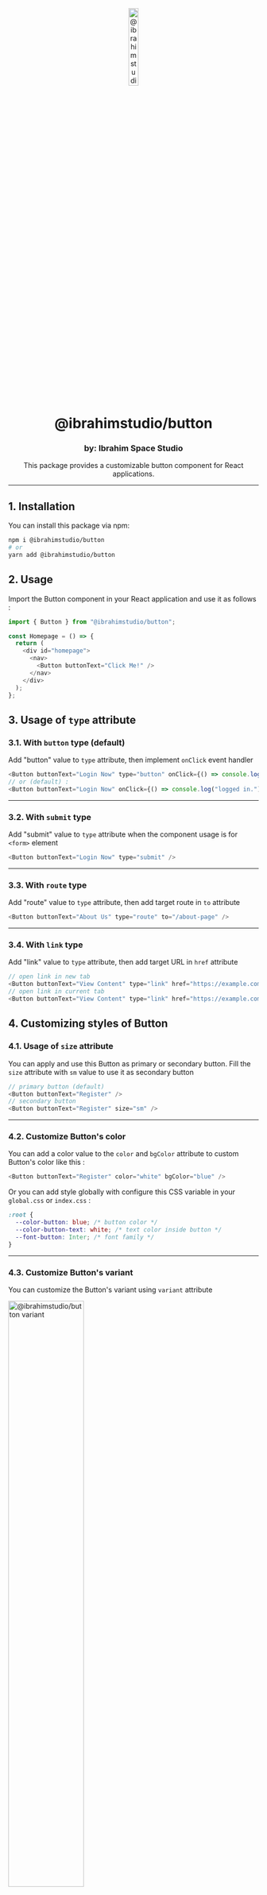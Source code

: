 <div align="center">
    <img width="20%" src="https://raw.githubusercontent.com/space-ibrahimstudio/ibrahimstudio/master/public/image/iss-logo.png" alt="@ibrahimstudio/button" />
    <div align="center">
      <h1>@ibrahimstudio/button</h1>
      <h3>by: Ibrahim Space Studio</h3>
      <p>This package provides a customizable button component for React applications.</p>
    </div>
</div>

---

## 1. Installation

You can install this package via npm:

```sh
npm i @ibrahimstudio/button
# or
yarn add @ibrahimstudio/button
```

## 2. Usage

Import the Button component in your React application and use it as follows :

```javascript
import { Button } from "@ibrahimstudio/button";

const Homepage = () => {
  return (
    <div id="homepage">
      <nav>
        <Button buttonText="Click Me!" />
      </nav>
    </div>
  );
};
```

## 3. Usage of `type` attribute

### 3.1. With `button` type (default)

Add "button" value to `type` attribute, then implement `onClick` event handler

```javascript
<Button buttonText="Login Now" type="button" onClick={() => console.log("logged in.")} />
// or (default) :
<Button buttonText="Login Now" onClick={() => console.log("logged in.")} />
```

---

### 3.2. With `submit` type

Add "submit" value to `type` attribute when the component usage is for `<form>` element

```javascript
<Button buttonText="Login Now" type="submit" />
```

---

### 3.3. With `route` type

Add "route" value to `type` attribute, then add target route in `to` attribute

```javascript
<Button buttonText="About Us" type="route" to="/about-page" />
```

---

### 3.4. With `link` type

Add "link" value to `type` attribute, then add target URL in `href` attribute

```javascript
// open link in new tab
<Button buttonText="View Content" type="link" href="https://example.com" />
// open link in current tab
<Button buttonText="View Content" type="link" href="https://example.com" isNewtab={false} />
```

## 4. Customizing styles of Button

### 4.1. Usage of `size` attribute

You can apply and use this Button as primary or secondary button. Fill the `size` attribute with `sm` value to use it as secondary button

```javascript
// primary button (default)
<Button buttonText="Register" />
// secondary button
<Button buttonText="Register" size="sm" />
```

---

### 4.2. Customize Button's color

You can add a color value to the `color` and `bgColor` attribute to custom Button's color like this :

```javascript
<Button buttonText="Register" color="white" bgColor="blue" />
```

Or you can add style globally with configure this CSS variable in your `global.css` or `index.css` :

```css
:root {
  --color-button: blue; /* button color */
  --color-button-text: white; /* text color inside button */
  --font-button: Inter; /* font family */
}
```

---

### 4.3. Customize Button's variant

You can customize the Button's variant using `variant` attribute

<div align="left">
    <img width="55%" src="https://raw.githubusercontent.com/space-ibrahimstudio/ibrahimstudio/master/public/image/button-variant.png" alt="@ibrahimstudio/button variant" />
</div>

```javascript
// add value to "variant" attribute (default: "fill")
<Button buttonText="Register" variant="line" />
```

---

### 4.4. Customize Button's radius

You can customize the Button's radius using `radius` attribute

```javascript
// add value to "radius" attribute (default: "md")
<Button buttonText="Register" radius="md" />
```

---

### 4.5. Customize Button's content

You can customize the Button's content by choosing between "reg" (regular, has `startContent`/`endContent` or both and `buttonText`), or "icon" (icon only) in `subVariant` attribute then implement `iconContent` attribute

```javascript
// with "reg" option (default)
<Button buttonText="Log Out" endContent={<ExitIcon width="auto" height="15px" />} />
// with "icon" option
<Button subVariant="icon" iconContent={<ExitIcon width="auto" height="15px" />} />
```

## 5. Boundary Aware Tooltip

You can add tooltip to this components (especially for "icon" `subVariant`) by adding the `isTooltip` and `tooltipText` value

<div align="left">
    <img width="55%" src="https://raw.githubusercontent.com/space-ibrahimstudio/ibrahimstudio/master/public/image/button-tooltip.png" alt="@ibrahimstudio/button tooltip" />
</div>

```javascript
// with "reg" option (default)
<Button buttonText="Register Now" isTooltip={true} tooltipText="Create Account" />
// with "icon" option
<Button subVariant="icon" isTooltip={true} tooltipText="View Cart" />
```

## 6. API

### 6.1. Button Props

| Attribute        | Type                                   | Description                                                              | Condition           | Default                    |
| ---------------- | -------------------------------------- | ------------------------------------------------------------------------ | ------------------- | -------------------------- |
| `id`             | _string_ (required)                    | Specifies the id of the button.                                          | -                   | _ibrahimstudio-default-id_ |
| `size`           | _sm_ / _reg_                           | Specifies the size of the button.                                        | -                   | _reg_                      |
| `type`           | _button_ / _submit_ / _route_ / _link_ | Specifies the type of the button.                                        | -                   | _button_                   |
| `variant`        | _fill_ / _hollow_ / _line_ / _dashed_  | Specifies the visual style variant of the button.                        | -                   | _fill_                     |
| `subVariant`     | _reg_ / _icon_                         | Specifies the sub-variant of the button, whether regular or icon.        | -                   | _reg_                      |
| `radius`         | _none_ / _sm_ / _md_ / _lg_ / _full_   | Specifies the border radius of the button.                               | -                   | _md_                       |
| `color`          | _string_                               | Specifies the text color of the button.                                  | -                   | var(--color-button-text)   |
| `bgColor`        | _string_                               | Specifies the background color of the button.                            | -                   | var(--color-button)        |
| `buttonText`     | _string_ (required)                    | The text content of the button.                                          | `subVariant`="reg"  | _Click Me!_                |
| `tooltipText`    | _string_ (required)                    | The text content of the tooltip.                                         | `isTooltip`="true"  | _Tooltip!_                 |
| `isLoading`      | _boolean_                              | Indicates whether the button is in a loading state.                      | -                   | _false_                    |
| `isDisabled`     | _boolean_                              | Indicates whether the button is in a disabled state.                     | -                   | _false_                    |
| `isFullwidth`    | _boolean_                              | Indicates whether the button is in a full-width state.                   | `isTooltip`="false" | _false_                    |
| `isTooltip`      | _boolean_                              | Indicates whether the button has a tooltip.                              | -                   | _false_                    |
| `isNewTab`       | _boolean_                              | Indicates whether the external URL opened in new tab.                    | `type`="link"       | _true_                     |
| `iconContent`    | _ReactNode_                            | Icon content to replace `buttonText` value.                              | `subVariant`="icon" | -                          |
| `startContent`   | _ReactNode_                            | Additional content to be displayed at the start of the button.           | -                   | -                          |
| `endContent`     | _ReactNode_                            | Additional content to be displayed at the end of the button.             | -                   | -                          |
| `loadingContent` | _ReactNode_                            | Custom loading content to display when the button is in a loading state. | -                   | _spinner_                  |
| `to`             | _string_ (required)                    | The route path to navigate to if the button `type` is _route_.           | `type`="route"      | -                          |
| `href`           | _string_ (required)                    | The external URL to navigate to if the button `type` is _link_.          | `type`="link"       | -                          |

---

### 6.2. Button Event(s)

| Attribute | Type                           | Description                                                     |
| --------- | ------------------------------ | --------------------------------------------------------------- |
| `onClick` | _MouseEventHandler_ (required) | Event handler function to be called when the button is clicked. |

## 7. Contributing

Contributions are welcome! If you have any improvements, bug fixes, or features, feel free to open an issue or create a pull request on GitHub.

## 8. License

This project is licensed under the MIT License - see the [LICENSE](https://github.com/space-ibrahimstudio/ibrahimstudio/blob/master/LICENSE) file for details.

